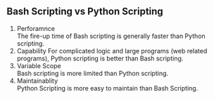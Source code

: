 ## Bash Scripting vs Python Scripting ## 

1. Perforamnce    
The fire-up time of Bash scripting is generally faster than Python scripting.
2. Capability
For complicated logic and large programs (web related programs), Python scripting is better than Bash scripting.
3. Variable Scope  
Bash scripting is more limited than Python scripting. 
4. Maintainablity   
Python Scripting is more easy to maintain than Bash Scripting.   
